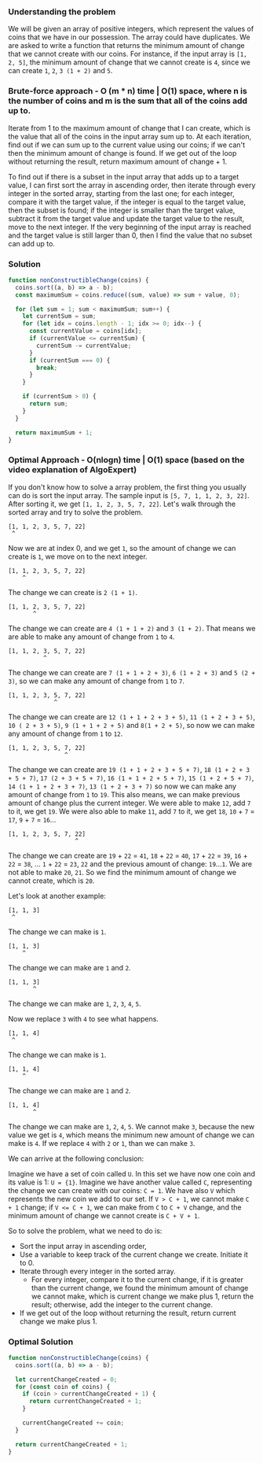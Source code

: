 ### Understanding the problem

We will be given an array of positive integers, which represent the values of coins that we have in our possession. The array could have duplicates. We are asked to write a function that returns the minimum amount of change that we cannot create with our coins. For instance, if the input array is `[1, 2, 5]`, the minimum amount of change that we cannot create is `4`, since we can create `1`, `2`, `3 (1 + 2)` and `5`.

### Brute-force approach - O (m \* n) time | O(1) space, where n is the number of coins and m is the sum that all of the coins add up to.

Iterate from 1 to the maximum amount of change that I can create, which is the value that all of the coins in the input array sum up to. At each iteration, find out if we can sum up to the current value using our coins; if we can't then the minimum amount of change is found. If we get out of the loop without returning the result, return maximum amount of change + 1.

To find out if there is a subset in the input array that adds up to a target value, I can first sort the array in ascending order, then iterate through every integer in the sorted array, starting from the last one; for each integer, compare it with the target value, if the integer is equal to the target value, then the subset is found; if the integer is smaller than the target value, subtract it from the target value and update the target value to the result, move to the next integer. If the very beginning of the input array is reached and the target value is still larger than 0, then I find the value that no subset can add up to.

### Solution

```js
function nonConstructibleChange(coins) {
  coins.sort((a, b) => a - b);
  const maximumSum = coins.reduce((sum, value) => sum + value, 0);

  for (let sum = 1; sum < maximumSum; sum++) {
    let currentSum = sum;
    for (let idx = coins.length - 1; idx >= 0; idx--) {
      const currentValue = coins[idx];
      if (currentValue <= currentSum) {
        currentSum -= currentValue;
      }
      if (currentSum === 0) {
        break;
      }
    }

    if (currentSum > 0) {
      return sum;
    }
  }

  return maximumSum + 1;
}
```

### Optimal Approach - O(nlogn) time | O(1) space (based on the video explanation of AlgoExpert)

If you don't know how to solve a array problem, the first thing you usually can do is sort the input array. The sample input is `[5, 7, 1, 1, 2, 3, 22]`. After sorting it, we get `[1, 1, 2, 3, 5, 7, 22]`. Let's walk through the sorted array and try to solve the problem.

```
[1, 1, 2, 3, 5, 7, 22]
 ^
```

Now we are at index 0, and we get `1`, so the amount of change we can create is `1`, we move on to the next integer.

```
[1, 1, 2, 3, 5, 7, 22]
    ^
```

The change we can create is `2 (1 + 1)`.

```
[1, 1, 2, 3, 5, 7, 22]
       ^
```

The change we can create are `4 (1 + 1 + 2)` and `3 (1 + 2)`. That means we are able to make any amount of change from `1` to `4`.

```
[1, 1, 2, 3, 5, 7, 22]
          ^
```

The change we can create are `7 (1 + 1 + 2 + 3)`, `6 (1 + 2 + 3)` and `5 (2 + 3)`, so we can make any amount of change from `1` to `7`.

```
[1, 1, 2, 3, 5, 7, 22]
             ^
```

The change we can create are `12 (1 + 1 + 2 + 3 + 5)`, `11 (1 + 2 + 3 + 5)`, `10 ( 2 + 3 + 5)`, `9 (1 + 1 + 2 + 5)` and `8(1 + 2 + 5)`, so now we can make any amount of change from `1` to `12`.

```
[1, 1, 2, 3, 5, 7, 22]
                ^
```

The change we can create are `19 (1 + 1 + 2 + 3 + 5 + 7)`, `18 (1 + 2 + 3 + 5 + 7)`, `17 (2 + 3 + 5 + 7)`, `16 (1 + 1 + 2 + 5 + 7)`, `15 (1 + 2 + 5 + 7)`, `14 (1 + 1 + 2 + 3 + 7)`, `13 (1 + 2 + 3 + 7)` so now we can make any amount of change from `1` to `19`. This also means, we can make previous amount of change plus the current integer. We were able to make `12`, add `7` to it, we get `19`. We were also able to make `11`, add `7` to it, we get `18`, `10` + `7` = `17`, `9` + `7` = `16`...

```
[1, 1, 2, 3, 5, 7, 22]
                   ^
```

The change we can create are `19` + `22` = `41`, `18` + `22` = `40`, `17` + `22` = `39`,
`16` + `22` = `38`, ... `1` + `22` = `23`, `22` and the previous amount of change: `19`...`1`. We are not able to make `20`, `21`. So we find the minimum amount of change we cannot create, which is `20`.

Let's look at another example:

```
[1, 1, 3]
 ^
```

The change we can make is `1`.

```
[1, 1, 3]
    ^
```

The change we can make are `1` and `2`.

```
[1, 1, 3]
       ^
```

The change we can make are `1`, `2`, `3`, `4`, `5`.

Now we replace `3` with `4` to see what happens.

```
[1, 1, 4]
 ^
```

The change we can make is `1`.

```
[1, 1, 4]
    ^
```

The change we can make are `1` and `2`.

```
[1, 1, 4]
       ^
```

The change we can make are `1`, `2`, `4`, `5`. We cannot make `3`, because the new value we get is `4`, which means the minimum new amount of change we can make is `4`. If we replace `4` with `2` or `1`, than we can make `3`.

We can arrive at the following conclusion:

Imagine we have a set of coin called `U`. In this set we have now one coin and its value is 1: `U = {1}`. Imagine we have another value called `C`, representing the change we can create with our coins: `C = 1`. We have also `V` which represents the new coin we add to our set. If `V > C + 1`, we cannot make `C + 1` change; if `V <= C + 1`, we can make from `C` to `C + V` change, and the minimum amount of change we cannot create is `C + V + 1`.

So to solve the problem, what we need to do is:

- Sort the input array in ascending order,
- Use a variable to keep track of the current change we create. Initiate it to 0.
- Iterate through every integer in the sorted array.
  - For every integer, compare it to the current change, if it is greater than the current change, we found the minimum amount of change we cannot make, which is current change we make plus 1, return the result; otherwise, add the integer to the current change.
- If we get out of the loop without returning the result, return current change we make plus 1.

### Optimal Solution

```js
function nonConstructibleChange(coins) {
  coins.sort((a, b) => a - b);

  let currentChangeCreated = 0;
  for (const coin of coins) {
    if (coin > currentChangeCreated + 1) {
      return currentChangeCreated + 1;
    }

    currentChangeCreated += coin;
  }

  return currentChangeCreated + 1;
}
```
